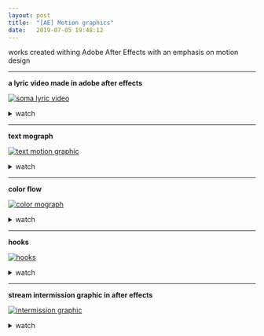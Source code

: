 ```yaml
---
layout: post
title:  "[AE] Motion graphics"
date:   2019-07-05 19:48:12
---
```


works created withing Adobe After Effects with an emphasis on motion design

-----------------------------------------------------------

**a lyric video made in adobe after effects**

[![soma lyric video](https://media.giphy.com/media/ZEwO89OzMzGCwCgygy/giphy.gif)](https://www.youtube.com/watch?v=_UGfUzKrPuY)

<details>
    <summary>watch</summary>
    <iframe width="560" height="315" src="https://www.youtube.com/embed/_UGfUzKrPuY" frameborder="0" allow="accelerometer; autoplay; clipboard-write; encrypted-media; gyroscope; picture-in-picture" allowfullscreen></iframe>
</details>

-----------------------------------------------------------

**text mograph**

[![text motion graphic](https://media.giphy.com/media/MDgaBA4y9l96oJ8gEK/giphy.gif)](https://www.youtube.com/watch?v=2aL8CkJbELo)

<details>
    <summary>watch</summary>
    <iframe width="560" height="315" src="https://www.youtube.com/embed/2aL8CkJbELo" frameborder="0" allow="accelerometer; autoplay; clipboard-write; encrypted-media; gyroscope; picture-in-picture" allowfullscreen></iframe>
</details>

-----------------------------------------------------------

**color flow**

[![color mograph](https://media.giphy.com/media/ky91pekO1D6n775dk0/giphy.gif)](https://www.youtube.com/watch?v=cYTb2Ktv4xY)

<details>
    <summary>watch</summary>
    <iframe width="560" height="315" src="https://www.youtube.com/embed/cYTb2Ktv4xY" frameborder="0" allow="accelerometer; autoplay; clipboard-write; encrypted-media; gyroscope; picture-in-picture" allowfullscreen></iframe>
</details>

-----------------------------------------------------------

**hooks**

[![hooks](https://media.giphy.com/media/RfSGSNS1Guyo2AYnqj/giphy.gif)](https://www.youtube.com/watch?v=Lb1eHd3ERcc)

<details>
    <summary>watch</summary>
    <iframe width="560" height="315" src="https://www.youtube.com/embed/Lb1eHd3ERcc" frameborder="0" allow="accelerometer; autoplay; clipboard-write; encrypted-media; gyroscope; picture-in-picture" allowfullscreen></iframe>
</details>

-----------------------------------------------------------

**stream intermission graphic in after effects**

[![intermission graphic](https://media.giphy.com/media/LoTbQRm7c8PajWiFGC/giphy.gif)](https://www.youtube.com/watch?v=peOBiAp4-zQ)

<details>
    <summary>watch</summary>
    <iframe width="560" height="315" src="https://www.youtube.com/embed/peOBiAp4-zQ" frameborder="0" allow="accelerometer; autoplay; clipboard-write; encrypted-media; gyroscope; picture-in-picture" allowfullscreen></iframe>
</details>
